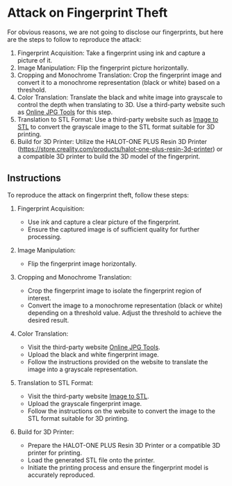 # Attack on Fingerprint Theft

For obvious reasons, we are not going to disclose our fingerprints, but here are the steps to follow to reproduce the attack:

1. Fingerprint Acquisition: Take a fingerprint using ink and capture a picture of it.
2. Image Manipulation: Flip the fingerprint picture horizontally.
3. Cropping and Monochrome Translation: Crop the fingerprint image and convert it to a monochrome representation (black or white) based on a threshold.
4. Color Translation: Translate the black and white image into grayscale to control the depth when translating to 3D. Use a third-party website such as [Online JPG Tools](https://onlinejpgtools.com/create-binary-jpg) for this step.
5. Translation to STL Format: Use a third-party website such as [Image to STL](https://imagetostl.com/) to convert the grayscale image to the STL format suitable for 3D printing.
6. Build for 3D Printer: Utilize the HALOT-ONE PLUS Resin 3D Printer (https://store.creality.com/products/halot-one-plus-resin-3d-printer) or a compatible 3D printer to build the 3D model of the fingerprint.

## Instructions

To reproduce the attack on fingerprint theft, follow these steps:

1. Fingerprint Acquisition:
   - Use ink and capture a clear picture of the fingerprint.
   - Ensure the captured image is of sufficient quality for further processing.

2. Image Manipulation:
   - Flip the fingerprint image horizontally.

3. Cropping and Monochrome Translation:
   - Crop the fingerprint image to isolate the fingerprint region of interest.
   - Convert the image to a monochrome representation (black or white) depending on a threshold value. Adjust the threshold to achieve the desired result.

4. Color Translation:
   - Visit the third-party website [Online JPG Tools](https://onlinejpgtools.com/create-binary-jpg).
   - Upload the black and white fingerprint image.
   - Follow the instructions provided on the website to translate the image into a grayscale representation.

5. Translation to STL Format:
   - Visit the third-party website [Image to STL](https://imagetostl.com/).
   - Upload the grayscale fingerprint image.
   - Follow the instructions on the website to convert the image to the STL format suitable for 3D printing.

6. Build for 3D Printer:
   - Prepare the HALOT-ONE PLUS Resin 3D Printer or a compatible 3D printer for printing.
   - Load the generated STL file onto the printer.
   - Initiate the printing process and ensure the fingerprint model is accurately reproduced.
